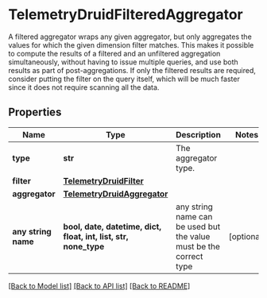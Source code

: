 # TelemetryDruidFilteredAggregator

A filtered aggregator wraps any given aggregator, but only aggregates the values for which the given dimension filter matches. This makes it possible to compute the results of a filtered and an unfiltered aggregation simultaneously, without having to issue multiple queries, and use both results as part of post-aggregations. If only the filtered results are required, consider putting the filter on the query itself, which will be much faster since it does not require scanning all the data.
## Properties
Name | Type | Description | Notes
------------ | ------------- | ------------- | -------------
**type** | **str** | The aggregator type. | 
**filter** | [**TelemetryDruidFilter**](TelemetryDruidFilter.md) |  | 
**aggregator** | [**TelemetryDruidAggregator**](TelemetryDruidAggregator.md) |  | 
**any string name** | **bool, date, datetime, dict, float, int, list, str, none_type** | any string name can be used but the value must be the correct type | [optional]

[[Back to Model list]](../README.md#documentation-for-models) [[Back to API list]](../README.md#documentation-for-api-endpoints) [[Back to README]](../README.md)


